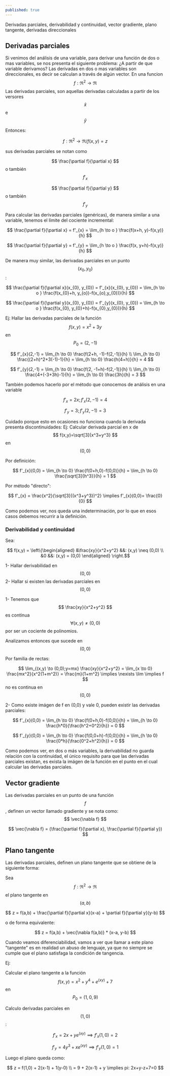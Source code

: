 ```yaml
---
published: true
---
```

Derivadas parciales, derivabilidad y continuidad, vector gradiente, plano tangente, derivadas direccionales

## Derivadas parciales

Si venimos del análisis de una variable, para derivar una función de dos o mas variables, se nos presenta el siguiente problema: ¿A partir de que variable derivamos?
Las derivadas en dos o mas variables son direccionales, es decir se calculan a través de algún vector.
En una funcion $$ f:\Re^2 \to \Re $$ Las derivadas parciales, son aquellas derivadas calculadas a partir de los versores $$ \hat{x} $$ e $$ \hat{y} $$ 

Entonces:

$$ f:\Re^2 \to \Re / f(x,y)=z $$

sus derivadas parciales se notan como

$$ \frac{\partial f}{\partial x} $$ o también $$ f'_{x} $$

$$ \frac{\partial f}{\partial y} $$ o también $$ f'_{y} $$

Para calcular las derivadas parciales (genéricas), de manera similar a una variable, tenemos el límite del cociente incremental:

$$ \frac{\partial f}{\partial x} = f'_{x} = \lim_{h \to o } \frac{f(x+h, y)-f(x,y)}{h} $$

$$ \frac{\partial f}{\partial y} = f'_{y} = \lim_{h \to o } \frac{f(x, y+h)-f(x,y)}{h} $$

De manera muy similar, las derivadas parciales en un punto $$ (x_{0}, y_{0}) $$:

$$ \frac{\partial f}{\partial x}(x_{0}, y_{0}) = f'_{x}(x_{0}, y_{0}) = \lim_{h \to o } \frac{f(x_{0}+h, y_{o})-f(x_{o},y_{0})}{h} $$

$$ \frac{\partial f}{\partial y}(x_{0}, y_{0}) = f'_{y}(x_{0}, y_{0}) = \lim_{h \to o } \frac{f(x_{0}, y_{0}+h)-f(x_{0},y_{0})}{h} $$

Ej: Hallar las derivadas parciales de la función $$ f(x,y)=x^2+3y $$ en $$ P_{0}=(2,-1) $$

$$ f'_{x}(2,-1) = \lim_{h \to 0} \frac{f(2+h, -1)-f(2,-1)}{h} \\
\lim_{h \to 0} \frac{(2+h)^2+3(-1)-1}{h} = \lim_{h \to 0} \frac{h(4+h)}{h} = 4
$$

$$ f'_{y}(2,-1) = \lim_{h \to 0} \frac{f(2, -1+h)-f(2,-1)}{h} \\
\lim_{h \to 0} \frac{4+(-3+3h)-1}{h} = \lim_{h \to 0} \frac{3h}{h} = 3
$$

También podemos hacerlo por el método que conocemos de análisis en una variable

$$ f'_{x} = 2x; f'_{x}(2,-1)=4 $$

$$ f'_{y} = 3; f'_{y}(2,-1)=3 $$

Cuidado porque esto en ocasiones no funciona cuando la derivada presenta discontinuidades:
Ej: Calcular derivada parcial en x de  $$ f(x,y)=\sqrt[3]{x^3+y^3} $$ en $$ (0,0) $$

Por definición:

$$ f'_{x}(0,0) = \lim_{h \to 0} \frac{f(0+h,0)-f(0,0)}{h} = \lim_{h \to 0} \frac{\sqrt[3]{h^3}}{h} = 1 $$

Por método "directo":

$$ f'_{x} = \frac{x^2}{\sqrt[3]{(x^3+y^3})^2} \implies f'_{x}(0,0)= \frac{0}{0} $$

Como podemos ver, nos queda una indeterminación, por lo que en esos casos debemos recurrir a la definición.

### Derivabilidad y continuidad

Sea:

$$
f(x,y) = \left\{\begin{aligned}
&\frac{xy}{x^2+y^2} &&: (x,y) \neq (0,0) \\
&0 &&: (x,y) = (0,0)
\end{aligned}
\right.$$

1- Hallar derivabilidad en $$(0,0)$$
2- Hallar si existen las derivadas parciales en $$(0,0)$$

1- Tenemos que $$ \frac{xy}{x^2+y^2} $$ es continua $$ \forall (x,y) \neq (0,0) $$ por ser un cociente de polinomios.

Analizamos entonces que sucede en $$(0,0)$$

Por familia de rectas:

$$ \lim_{(x,y) \to (0,0);y=mx} \frac{xy}{x^2+y^2} = \lim_{x \to 0} \frac{mx^2}{x^2(1+m^2)} = \frac{m}{1+m^2} \implies \nexists \lim  \implies f $$ no es continua en $$ (0,0) $$

2- Como existe imágen de f en (0,0) y vale 0, pueden existir las derivadas parciales:

$$ f'_{x}(0,0) = \lim_{h \to 0} \frac{f(0+h,0)-f(0,0)}{h} = \lim_{h \to 0} \frac{h*0}{\frac{h^2+0^2}{h}} = 0 $$

$$ f'_{y}(0,0) = \lim_{h \to 0} \frac{f(0,0+h)-f(0,0)}{h} = \lim_{h \to 0} \frac{0*h}{\frac{0^2+h^2}{h}} = 0 $$

Como podemos ver, en dos o más variables, la derivabilidad no guarda relación con la continuidad, el único requisito para que las derivadas parciales existan, es exista la imágen de la función en el punto en el cual calcular las derivadas parciales.

## Vector gradiente

Las derivadas parciales en un punto de una función $$f$$, definen un vector llamado gradiente y se nota como: $$ \vec{\nabla f} $$

$$ \vec{\nabla f} = (\frac{\partial f}{\partial x}, \frac{\partial f}{\partial y}) $$

## Plano tangente

Las derivadas parciales, definen un plano tangente que se obtiene de la siguiente forma:

Sea $$ f: \Re^2 \to \Re $$ el plano tangente en $$ (a,b) $$

$$ z = f(a,b) + \frac{\partial f}{\partial x}(x-a) + \partial f}{\partial y}(y-b) $$

o de forma equivalente:

$$ z = f(a,b) + \vec{\nabla f(a,b)} * (x-a, y-b) $$

Cuando veamos diferenciabilidad, vamos a ver que llamar a este plano "tangente" es en realidad un abuso de lenguaje, ya que no siempre se cumple que el plano satisfaga la condición  de tangencia.

Ej:

Calcular el plano tangente a la función $$ f(x,y) = x^2+y^4+e^(xy)+7 $$ en $$P_{0}=(1,0,9)$$

Calculo derivadas parciales en $$ (1,0) $$:

$$ f'_{x} = 2x+ye^(xy)  \implies f'_{x}(1,0) = 2 $$

$$ f'_{y} = 4y^3+xe^(xy)  \implies f'_{y}(1,0) = 1 $$

Luego el plano queda como:

$$ z = f(1,0) + 2(x-1) + 1(y-0) \\
= 9 + 2(x-1) + y \implies pi: 2x+y-z+7=0
$$






